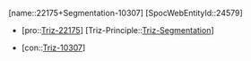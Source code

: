 ﻿---
type: TrizContradiction
aliases:
- 22175+Segmentation-10307
license: CC BY-SA 4.0
copyright: https://github.com/SpocWeb
IsDeleted: false
IsReadOnly: false
Confidential: public
tags: 
- Triz/Contradiction
---
[name::22175+Segmentation-10307]
[SpocWebEntityId::24579]
+ [pro::[Triz-22175](Triz-22175)]
[Triz-Principle::[Triz-Segmentation](tech/Triz/Principle/Triz-Segmentation.md)]
- [con::[Triz-10307](Triz-10307)]

